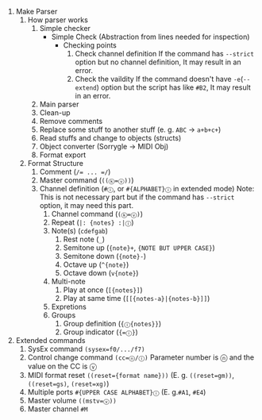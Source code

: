 1. Make Parser
   1. How parser works
      1. Simple checker
         - Simple Check (Abstraction from lines needed for inspection)
            - Checking points
               1. Check channel definition
                  If the command has `--strict` option but no channel definition, It may result in an error.
               2. Check the vaildity
                  If the command doesn't have `-e`(`--extend`) option but the script has like `#B2`, It may result in an error.
      2. Main parser
        1. Clean-up
         2. Remove comments
         3. Replace some stuff to another stuff (e. g. `ABC` -> `a+b+c+`)
        2. Read stuffs and change to objects (structs)
      3. Object converter (Sorrygle -> MIDI Obj)
      4. Format export
   2. Format Structure
      1. Comment (`/= ... =/`)
      2. Master command (`((ⓚ=ⓥ))`)
      3. Channel definition (`#ⓘ`, or `#{ALPHABET}ⓘ` in extended mode)
         Note: This is not necessary part but if the command has `--strict` option, it may need this part.
         1. Channel command (`(ⓚ=ⓥ)`)
         2. Repeat (`|: {notes} :|ⓘ`)
         3. Note(s) (`cdefgab`)
            1. Rest note (`_`)
            2. Semitone up (`{note}+`, `{NOTE BUT UPPER CASE}`)
            3. Semitone down (`{note}-`)
            4. Octave up (`^{note}`)
            5. Octave down (`v{note}`)
         4. Multi-note
            1. Play at once (`[{notes}]`)
            2. Play at same time (`[[{notes-a}|{notes-b}]]`)
         5. Expretions
         6. Groups
            1. Group definition (`{ⓘ{notes}}`)
            2. Group indicator (`{=ⓘ}`)
2. Extended commands
   1. SysEx command
       `(sysex=f0/.../f7)`
   2. Control change command
       `(cc=ⓝ/ⓘ)`
        Parameter number is ⓝ and the value on the CC is ⓥ
   3. MIDI format reset
       `((reset={format name}))`
       (E. g. `((reset=gm))`, `((reset=gs)`, `(reset=xg)`)
   4. Multiple ports
      `#{UPPER CASE ALPHABET}ⓘ`
      (E. g.`#A1`, `#E4`)
   5. Master volume
      `((mstv=ⓥ))`
   6. Master channel
      `#M`
    